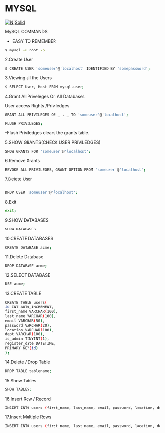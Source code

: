 # MYSQL

[![N|Solid](https://cldup.com/dTxpPi9lDf.thumb.png)](https://nodesource.com/products/nsolid)

MySQL COMMANDS

- EASY TO REMEMBER

```sh
$ mysql -u root -p

```

2.Create User

```sh
$ CREATE USER 'someuser'@'localhost' IDENTIFIED BY 'somepassword';

```

3.Viewing all the Users

```sh
$ SELECT User, Host FROM mysql.user;

```

4.Grant All Priveleges On All Databases

User access Rights /Priviledges

```sh
GRANT ALL PRIVILEGES ON _ . _ TO 'someuser'@'localhost';
```

```sh
FLUSH PRIVILEGES;
```

-Flush Priviledges clears the grants table.

5.SHOW GRANTS(CHECK USER PRIVILEDGES)

```sh
SHOW GRANTS FOR 'someuser'@'localhost';
```

6.Remove Grants

```sh
REVOKE ALL PRIVILEGES, GRANT OPTION FROM 'someuser'@'localhost';
```

7.Delete User

```sh

DROP USER 'someuser'@'localhost';

```

8.Exit

```sh
exit;
```

9.SHOW DATABASES

```sh
SHOW DATABASES
```

10.CREATE DATABASES

```sh
CREATE DATABASE acme;

```

11.Delete Database

```sh
DROP DATABASE acme;
```

12.SELECT DATABASE

```sh
USE acme;
```

13.CREATE TABLE

```sh
CREATE TABLE users(
id INT AUTO_INCREMENT,
first_name VARCHAR(100),
last_name VARCHAR(100),
email VARCHAR(50),
password VARCHAR(20),
location VARCHAR(100),
dept VARCHAR(100),
is_admin TINYINT(1),
register_date DATETIME,
PRIMARY KEY(id)
);
```

14.Delete / Drop Table

```sh
DROP TABLE tablename;
```

15.Show Tables

```sh
SHOW TABLES;
```

16.Insert Row / Record

```sh
INSERT INTO users (first_name, last_name, email, password, location, dept, is_admin, register_date) values ('Caleb', 'Mbugua', 'mbuguacaleb30@gmail.com', '123456','Naivasha', 'PROGRAMMER', 1, now());
```

17.Insert Multiple Rows

```sh
INSERT INTO users (first_name, last_name, email, password, location, dept, is_admin, register_date) values ('Fred', 'Smith', 'fred@gmail.com', '123456', 'New York', 'design', 0, now()), ('Sara', 'Watson', 'sara@gmail.com', '123456', 'New York', 'design', 0, now()),('Will', 'Jackson', 'will@yahoo.com', '123456', 'Rhode Island', 'development', 1, now()),('Paula', 'Johnson', 'paula@yahoo.com', '123456', 'Massachusetts', 'sales', 0, now()),('Tom', 'Spears', 'tom@yahoo.com', '123456', 'Massachusetts', 'sales', 0, now());
```
